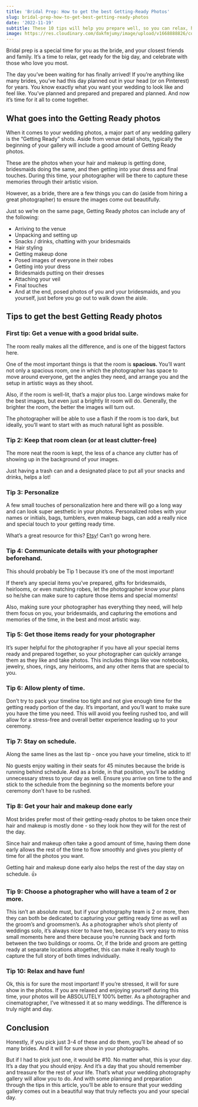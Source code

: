 ```yaml
---
title: 'Bridal Prep: How to get the best Getting-Ready Photos'
slug: bridal-prep-how-to-get-best-getting-ready-photos
date: '2022-11-19'
subtitle: These 10 tips will help you prepare well, so you can relax, have fun, and have your wedding photos turn out beautifully.
image: https://res.cloudinary.com/dakfmjumy/image/upload/v1668888826/content/posts/62e9a3cd1bd1f573ec71761e_AM3I3404_a6dolm_bydqrs.jpg
---
```


Bridal prep is a special time for you as the bride, and your closest friends and family. It’s a time to relax, get ready for the big day, and celebrate with those who love you most.

The day you’ve been waiting for has finally arrived! If you’re anything like many brides, you’ve had this day planned out in your head (or on Pinterest) for years. You know exactly what you want your wedding to look like and feel like. You’ve planned and prepared and prepared and planned. And now it’s time for it all to come together.

## What goes into the Getting Ready photos

When it comes to your wedding photos, a major part of any wedding gallery is the “Getting Ready” shots. Aside from venue detail shots, typically the beginning of your gallery will include a good amount of Getting Ready photos.

These are the photos when your hair and makeup is getting done, bridesmaids doing the same, and then getting into your dress and final touches. During this time, your photographer will be there to capture these memories through their artistic vision.

However, as a bride, there are a few things you can do (aside from hiring a great photographer) to ensure the images come out beautifully.

Just so we’re on the same page, Getting Ready photos can include any of the following:

- Arriving to the venue
- Unpacking and setting up
- Snacks / drinks, chatting with your bridesmaids
- Hair styling
- Getting makeup done
- Posed images of everyone in their robes
- Getting into your dress
- Bridesmaids putting on their dresses
- Attaching your veil
- Final touches
- And at the end, posed photos of you and your bridesmaids, and you yourself, just before you go out to walk down the aisle.

## Tips to get the best Getting Ready photos

### First tip: Get a venue with a good bridal suite.

The room really makes all the difference, and is one of the biggest factors here.

One of the most important things is that the room is **spacious.** You’ll want not only a spacious room, one in which the photographer has space to move around everyone, get the angles they need, and arrange you and the setup in artistic ways as they shoot.

Also, if the room is well-lit, that’s a major plus too. Large windows make for the best images, but even just a brightly lit room will do. Generally, the brighter the room, the better the images will turn out.

The photographer will be able to use a flash if the room is too dark, but ideally, you’ll want to start with as much natural light as possible.

### Tip 2: Keep that room clean (or at least clutter-free)

The more neat the room is kept, the less of a chance any clutter has of showing up in the background of your images.

Just having a trash can and a designated place to put all your snacks and drinks, helps a lot!

### Tip 3: Personalize

A few small touches of personalization here and there will go a long way and can look super aesthetic in your photos. Personalized robes with your names or initials, bags, tumblers, even makeup bags, can add a really nice and special touch to your getting ready time.

What’s a great resource for this? [Etsy](https://www.etsy.com/)! Can’t go wrong here.

### Tip 4: Communicate details with your photographer beforehand.

This should probably be Tip 1 because it’s one of the most important!

If there’s any special items you’ve prepared, gifts for bridesmaids, heirlooms, or even matching robes, let the photographer know your plans so he/she can make sure to capture those items and special moments!

Also, making sure your photographer has everything they need, will help them focus on you, your bridesmaids, and capturing the emotions and memories of the time, in the best and most artistic way.

### Tip 5: Get those items ready for your photographer

It’s super helpful for the photographer if you have all your special items ready and prepared together, so your photographer can quickly arrange them as they like and take photos. This includes things like vow notebooks, jewelry, shoes, rings, any heirlooms, and any other items that are special to you.

### Tip 6: Allow plenty of time.

Don’t try to pack your timeline too tight and not give enough time for the getting ready portion of the day. It’s important, and you’ll want to make sure you have the time you need. This will avoid you feeling rushed too, and will allow for a stress-free and overall better experience leading up to your ceremony.

### Tip 7: Stay on schedule.

Along the same lines as the last tip - once you have your timeline, stick to it!

No guests enjoy waiting in their seats for 45 minutes because the bride is running behind schedule. And as a bride, in that position, you’ll be adding unnecessary stress to your day as well. Ensure you arrive on time to the and stick to the schedule from the beginning so the moments before your ceremony don’t have to be rushed.

### Tip 8: Get your hair and makeup done early

Most brides prefer most of their getting-ready photos to be taken once their hair and makeup is mostly done - so they look how they will for the rest of the day.

Since hair and makeup often take a good amount of time, having them done early allows the rest of the time to flow smoothly and gives you plenty of time for all the photos you want.

Getting hair and makeup done early also helps the rest of the day stay on schedule. 👍

### Tip 9: Choose a photographer who will have a team of 2 or more.

This isn’t an absolute must, but if your photography team is 2 or more, then they can both be dedicated to capturing your getting ready time as well as the groom’s and groomsmen’s. As a photographer who’s shot plenty of weddings solo, it’s always nicer to have two, because it’s very easy to miss small moments here and there because you’re running back and forth between the two buildings or rooms. Or, if the bride and groom are getting ready at separate locations altogether, this can make it really tough to capture the full story of both times individually.

### Tip 10: Relax and have fun!

Ok, this is for sure the most important! If you’re stressed, it will for sure show in the photos. If you are relaxed and enjoying yourself during this time, your photos will be ABSOLUTELY 100% better. As a photographer and cinematographer, I’ve witnessed it at so many weddings. The difference is truly night and day.

## Conclusion

Honestly, if you pick just 3-4 of these and do them, you’ll be ahead of so many brides. And it will for sure show in your photographs.

But if I had to pick just one, it would be #10. No matter what, this is your day. It’s a day that you should enjoy. And it’s a day that you should remember and treasure for the rest of your life. That’s what your wedding photography gallery will allow you to do. And with some planning and preparation through the tips in this article, you’ll be able to ensure that your wedding gallery comes out in a beautiful way that truly reflects you and your special day.
